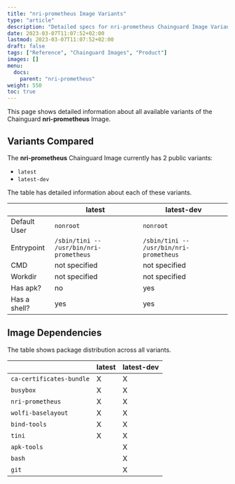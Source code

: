 ```yaml
---
title: "nri-prometheus Image Variants"
type: "article"
description: "Detailed specs for nri-prometheus Chainguard Image Variants"
date: 2023-03-07T11:07:52+02:00
lastmod: 2023-03-07T11:07:52+02:00
draft: false
tags: ["Reference", "Chainguard Images", "Product"]
images: []
menu:
  docs:
    parent: "nri-prometheus"
weight: 550
toc: true
---
```


This page shows detailed information about all available variants of the Chainguard **nri-prometheus** Image.

## Variants Compared
The **nri-prometheus** Chainguard Image currently has 2 public variants: 

- `latest`
- `latest-dev`

The table has detailed information about each of these variants.

|              | latest                                  | latest-dev                              |
|--------------|-----------------------------------------|-----------------------------------------|
| Default User | `nonroot`                               | `nonroot`                               |
| Entrypoint   | `/sbin/tini -- /usr/bin/nri-prometheus` | `/sbin/tini -- /usr/bin/nri-prometheus` |
| CMD          | not specified                           | not specified                           |
| Workdir      | not specified                           | not specified                           |
| Has apk?     | no                                      | yes                                     |
| Has a shell? | yes                                     | yes                                     |

## Image Dependencies
The table shows package distribution across all variants.

|                          | latest | latest-dev |
|--------------------------|--------|------------|
| `ca-certificates-bundle` | X      | X          |
| `busybox`                | X      | X          |
| `nri-prometheus`         | X      | X          |
| `wolfi-baselayout`       | X      | X          |
| `bind-tools`             | X      | X          |
| `tini`                   | X      | X          |
| `apk-tools`              |        | X          |
| `bash`                   |        | X          |
| `git`                    |        | X          |


